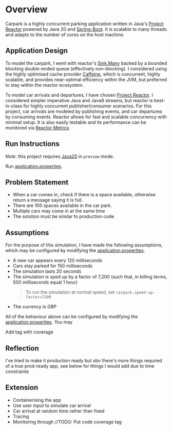 # Overview

Carpark is a highly concurrent parking application written in Java's [Project Reactor](https://projectreactor.io/) powered by Java 20 and [Spring-Boot](https://spring.io/projects/spring-boot). It is scalable to many threads and adapts to the number of cores on the host machine.

## Application Design

To model the carpark, I went with reactor's [Sink.Many](https://projectreactor.io/docs/core/release/api/reactor/core/publisher/Sinks.Many.html) backed by a bounded blocking double-ended queue (effectively non-blocking). I considered using the highly optimised cache provider [Caffeine](https://github.com/ben-manes/caffeine), which is concurrent, highly scalable, and provides near-optimal efficiency within the JVM, but preferred to stay within the reactor ecosystem.

To model car arrivals and departures, I have chosen [Project Reactor](https://projectreactor.io/). I considered simpler imperative Java and Java8 streams, but reactor is best-in-class for highly concurrent publisher/consumer scenarios. For this project, car arrivals are modeled by publishing events, and car departures by consuming events. Reactor allows for fast and scalable concurrency with minimal setup. It is also easily testable and its performance can be monitored via [Reactor Metrics](https://projectreactor.io/docs/core/release/reference/#metrics)

## Run Instructions

*Note*: this project requires [Java20](https://jdk.java.net/20/) in `preview` mode.

Run [application.properties](src/main/resources/application.properties).

## Problem Statement

- When a car comes in, check if there is a space available, otherwise return a message saying it is full.
- There are 100 spaces available in the car park.
- Multiple cars may come in at the same time
- The solution must be similar to production code

## Assumptions

For the purpose of this simulation, I have made the following assumptions, which may be configured by modifying the [application.properties](src/main/resources/application.properties).

- A new car appears every 120 milliseconds
- Cars stay parked for 150 milliseconds
- The simulation lasts 20 seconds
- The simulation is sped up by a factor of 7,200 (such that, in billing terms, 500 milliseconds equal 1 hour)
    > To run the simulation at normal speed, set `carpark.speed-up-factor=7200`
- The currency is GBP

All of the behaviour above can be configured by modifying the [application.properties](src/main/resources/application.properties). You may 

Add tag with coverage
## Reflection

I've tried to make it production ready but obv there's more things required of a true prod-ready app, see below for things I would add
due to time constraints
## Extension

- Containerising the app
- Use user input to simulate car arrival
- Car arrival at random time rather than fixed
- Tracing
- Monitoring through 
//TODO: Put code coverage tag